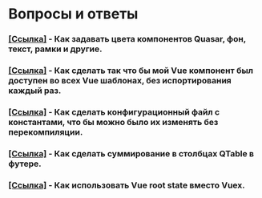 # Вопросы и ответы

### [[Ссылка]](https://ru.stackoverflow.com/questions/1104152/quasar-кастомный-цвет-q-input-не-в-фокусе) - Как задавать цвета компонентов Quasar, фон, текст, рамки и другие.  
### [[Ссылка]](https://ru.stackoverflow.com/questions/1112838/vue-компонент-во-всех-шаблонах-без-импорта) - Как сделать так что бы мой Vue компонент был доступен во всех Vue шаблонах, без испортирования каждый раз.

### [[Ссылка]](https://ru.stackoverflow.com/questions/1113910/Изменение-данных-конфига-в-quasar-проекте-без-перекомпиляции) - Как сделать конфигурационный файл с константами, что бы можно было их изменять без перекомпиляции.

### [[Ссылка]](https://ru.stackoverflow.com/questions/1108197/Суммирование-в-столбцах-qtable-компонента-quasar) - Как сделать суммирование в столбцах QTable в футере.

### [[Ссылка]](https://ru.stackoverflow.com/questions/1116915/Как-использовать-vue-root-вместо-vuex) - Как использовать Vue root state вместо Vuex.

